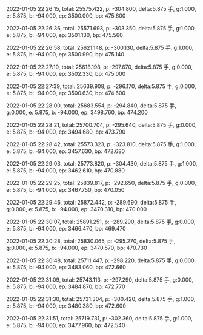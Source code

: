 2022-01-05 22:26:15, total: 25575.422, p: -304.800, delta:5.875 手, g:1.000, e: 5.875, b: -94.000, ep: 3500.000, bp: 475.600

2022-01-05 22:26:36, total: 25571.693, p: -303.350, delta:5.875 手, g:1.000, e: 5.875, b: -94.000, ep: 3501.130, bp: 475.560

2022-01-05 22:26:58, total: 25621.148, p: -300.130, delta:5.875 手, g:1.000, e: 5.875, b: -94.000, ep: 3500.990, bp: 475.140

2022-01-05 22:27:19, total: 25618.198, p: -297.670, delta:5.875 手, g:0.000, e: 5.875, b: -94.000, ep: 3502.330, bp: 475.000

2022-01-05 22:27:39, total: 25639.908, p: -296.170, delta:5.875 手, g:0.000, e: 5.875, b: -94.000, ep: 3500.630, bp: 474.600

2022-01-05 22:28:00, total: 25683.554, p: -294.840, delta:5.875 手, g:0.000, e: 5.875, b: -94.000, ep: 3498.760, bp: 474.200

2022-01-05 22:28:21, total: 25700.704, p: -295.640, delta:5.875 手, g:0.000, e: 5.875, b: -94.000, ep: 3494.680, bp: 473.790

2022-01-05 22:28:42, total: 25573.323, p: -323.810, delta:5.875 手, g:1.000, e: 5.875, b: -94.000, ep: 3457.630, bp: 472.680

2022-01-05 22:29:03, total: 25773.820, p: -304.430, delta:5.875 手, g:1.000, e: 5.875, b: -94.000, ep: 3462.610, bp: 470.880

2022-01-05 22:29:25, total: 25839.817, p: -292.650, delta:5.875 手, g:0.000, e: 5.875, b: -94.000, ep: 3467.750, bp: 470.050

2022-01-05 22:29:46, total: 25872.442, p: -289.690, delta:5.875 手, g:0.000, e: 5.875, b: -94.000, ep: 3470.310, bp: 470.000

2022-01-05 22:30:07, total: 25891.251, p: -289.290, delta:5.875 手, g:0.000, e: 5.875, b: -94.000, ep: 3466.470, bp: 469.470

2022-01-05 22:30:28, total: 25830.065, p: -295.270, delta:5.875 手, g:0.000, e: 5.875, b: -94.000, ep: 3470.570, bp: 470.730

2022-01-05 22:30:48, total: 25711.447, p: -298.220, delta:5.875 手, g:0.000, e: 5.875, b: -94.000, ep: 3483.060, bp: 472.660

2022-01-05 22:31:09, total: 25743.113, p: -297.290, delta:5.875 手, g:0.000, e: 5.875, b: -94.000, ep: 3484.870, bp: 472.770

2022-01-05 22:31:30, total: 25731.304, p: -300.420, delta:5.875 手, g:1.000, e: 5.875, b: -94.000, ep: 3480.380, bp: 472.600

2022-01-05 22:31:51, total: 25719.731, p: -302.360, delta:5.875 手, g:1.000, e: 5.875, b: -94.000, ep: 3477.960, bp: 472.540